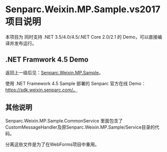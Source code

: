 # Senparc.Weixin.MP.Sample.vs2017 项目说明

本项目为 同时支持 .NET 3.5/4.0/4.5/.NET Core 2.0/2.1 的 Demo，可以直接编译并发布运行。

## .NET Framwork 4.5 Demo

返回上一级后见：[Senparc.Weixin.MP.Sample](https://github.com/JeffreySu/WeiXinMPSDK/tree/Developer/src/Senparc.Weixin.MP.Sample)。

使用 .NET Framework 4.5 Sample 部署的 Senparc 官方在线 Demo：https://sdk.weixin.senparc.com/。


## 其他说明

Senparc.Weixin.MP.Sample.CommonService 里面包含了CustomMessageHandler及原Senparc.Weixin.MP.Sample/Service目录的代码。

分离这些文件是为了在WebForms项目中重用。
